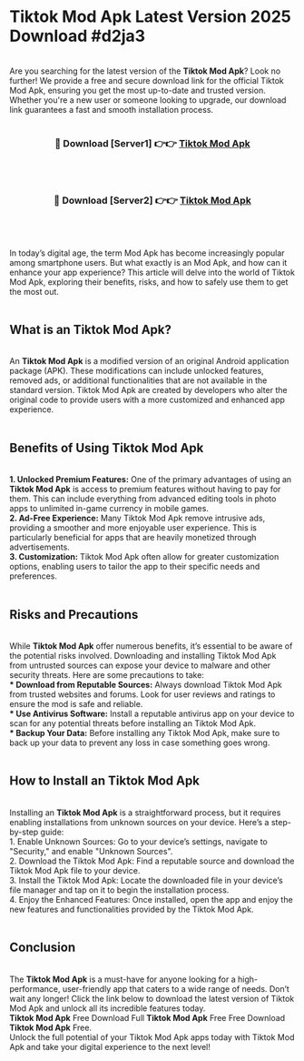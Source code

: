 # Tiktok Mod Apk Latest Version 2025 Download #d2ja3<br>
<br>
Are you searching for the latest version of the <strong>Tiktok Mod Apk</strong>? Look no further! We provide a free and secure download link for the official Tiktok Mod Apk, ensuring you get the most up-to-date and trusted version. Whether you're a new user or someone looking to upgrade, our download link guarantees a fast and smooth installation process.
<br>
<br>
<div align="center">
<h3>🔴 Download [Server1] 👉👉 <a href="https://modyolo.store/Tiktok_Mod_Apk">Tiktok Mod Apk</a></h3><br>
<br>
<h3>🔴 Download [Server2] 👉👉 <a href="https://modyolo.store/=Tiktok_Mod_Apk">Tiktok Mod Apk</a></h3><br>
</div>
<br>
<br>
In today’s digital age, the term Mod Apk has become increasingly popular among smartphone users. But what exactly is an Mod Apk, and how can it enhance your app experience? This article will delve into the world of Tiktok Mod Apk, exploring their benefits, risks, and how to safely use them to get the most out.
<br>
<br>
<h2>What is an Tiktok Mod Apk?</h2>
<br>
An <strong>Tiktok Mod Apk</strong> is a modified version of an original Android application package (APK). These modifications can include unlocked features, removed ads, or additional functionalities that are not available in the standard version. Tiktok Mod Apk are created by developers who alter the original code to provide users with a more customized and enhanced app experience.
<br>
<br>
<h2>Benefits of Using Tiktok Mod Apk</h2>
<br>
<strong> 1. Unlocked Premium Features:</strong> One of the primary advantages of using an <strong>Tiktok Mod Apk</strong> is access to premium features without having to pay for them. This can include everything from advanced editing tools in photo apps to unlimited in-game currency in mobile games.
<br>
<strong> 2. Ad-Free Experience:</strong> Many Tiktok Mod Apk remove intrusive ads, providing a smoother and more enjoyable user experience. This is particularly beneficial for apps that are heavily monetized through advertisements.
<br>
<strong> 3. Customization:</strong> Tiktok Mod Apk often allow for greater customization options, enabling users to tailor the app to their specific needs and preferences.
<br>
<br>
<h2>Risks and Precautions</h2>
<br>
While <strong>Tiktok Mod Apk</strong> offer numerous benefits, it’s essential to be aware of the potential risks involved. Downloading and installing Tiktok Mod Apk from untrusted sources can expose your device to malware and other security threats. Here are some precautions to take:
<br>
<strong> * Download from Reputable Sources:</strong> Always download Tiktok Mod Apk from trusted websites and forums. Look for user reviews and ratings to ensure the mod is safe and reliable.
<br>
<strong> * Use Antivirus Software:</strong> Install a reputable antivirus app on your device to scan for any potential threats before installing an Tiktok Mod Apk.
<br>
<strong> * Backup Your Data:</strong> Before installing any Tiktok Mod Apk, make sure to back up your data to prevent any loss in case something goes wrong.
<br>
<br>
<h2>How to Install an Tiktok Mod Apk</h2>
<br>
Installing an <strong>Tiktok Mod Apk</strong> is a straightforward process, but it requires enabling installations from unknown sources on your device. Here’s a step-by-step guide:
<br>
 1. Enable Unknown Sources: Go to your device’s settings, navigate to "Security," and enable "Unknown Sources".
<br>
 2. Download the Tiktok Mod Apk: Find a reputable source and download the Tiktok Mod Apk file to your device.
<br>
 3. Install the Tiktok Mod Apk: Locate the downloaded file in your device’s file manager and tap on it to begin the installation process.
<br>
 4. Enjoy the Enhanced Features: Once installed, open the app and enjoy the new features and functionalities provided by the Tiktok Mod Apk.
<br>
<br>
<h2><strong>Conclusion</strong></h2>
<br>
The <strong>Tiktok Mod Apk</strong> is a must-have for anyone looking for a high-performance, user-friendly app that caters to a wide range of needs. Don’t wait any longer! Click the link below to download the latest version of Tiktok Mod Apk and unlock all its incredible features today.
<br>
<strong>Tiktok Mod Apk</strong> Free Download Full <strong>Tiktok Mod Apk</strong> Free Free Download <strong>Tiktok Mod Apk</strong> Free.
<br>
Unlock the full potential of your Tiktok Mod Apk apps today with Tiktok Mod Apk and take your digital experience to the next level!

